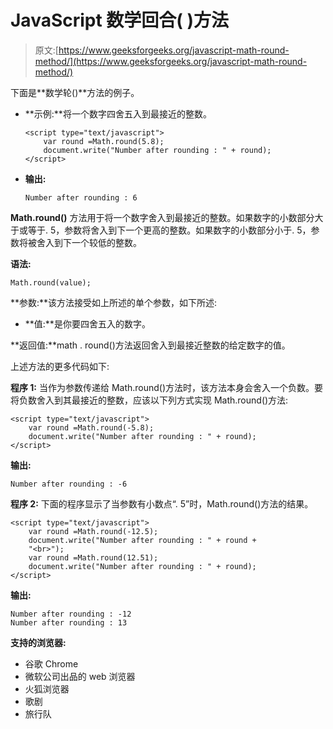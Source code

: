# JavaScript 数学回合( )方法

> 原文:[https://www.geeksforgeeks.org/javascript-math-round-method/](https://www.geeksforgeeks.org/javascript-math-round-method/)

下面是**数学轮()**方法的例子。

*   **示例:**将一个数字四舍五入到最接近的整数。

    ```
    <script type="text/javascript">
        var round =Math.round(5.8);
        document.write("Number after rounding : " + round); 
    </script>
    ```

*   **输出:**

    ```
    Number after rounding : 6
    ```

**Math.round()** 方法用于将一个数字舍入到最接近的整数。如果数字的小数部分大于或等于. 5，参数将舍入到下一个更高的整数。如果数字的小数部分小于. 5，参数将被舍入到下一个较低的整数。

**语法:**

```
Math.round(value);
```

**参数:**该方法接受如上所述的单个参数，如下所述:

*   **值:**是你要四舍五入的数字。

**返回值:**math . round()方法返回舍入到最接近整数的给定数字的值。

上述方法的更多代码如下:

**程序 1:** 当作为参数传递给 Math.round()方法时，该方法本身会舍入一个负数。要将负数舍入到其最接近的整数，应该以下列方式实现 Math.round()方法:

```
<script type="text/javascript">
    var round =Math.round(-5.8);
    document.write("Number after rounding : " + round); 
</script>
```

**输出:**

```
Number after rounding : -6
```

**程序 2:** 下面的程序显示了当参数有小数点“. 5”时，Math.round()方法的结果。

```
<script type="text/javascript">
    var round =Math.round(-12.5);
    document.write("Number after rounding : " + round +
    "<br>");
    var round =Math.round(12.51);
    document.write("Number after rounding : " + round); 
</script>
```

**输出:**

```
Number after rounding : -12
Number after rounding : 13
```

**支持的浏览器:**

*   谷歌 Chrome
*   微软公司出品的 web 浏览器
*   火狐浏览器
*   歌剧
*   旅行队